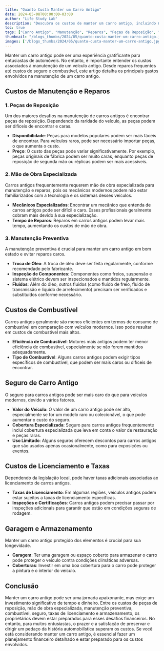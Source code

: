```yaml
---
title: "Quanto Custa Manter um Carro Antigo"
date: 2024-05-08T00:00:00-03:00
author: "Life Study Lab"
description: "Descubra os custos de manter um carro antigo, incluindo manutenção, reparos, combustível, seguro e armazenamento. Saiba como planejar financeiramente para preservar seu veículo clássico."
toc: true
tags: ["Carro Antigo", "Manutenção", "Reparos", "Peças de Reposição", "Combustível", "Seguro", "Licenciamento", "Armazenamento", "Mecânico", "Custo", "Eficiência", "Prevenção", "Restauração", "Garagem", "Veículo Clássico"]
thumbnail: "/blogs_thumbs/2024/05/quanto-custa-manter-um-carro-antigo.jpg"
images: ['/blogs_thumbs/2024/05/quanto-custa-manter-um-carro-antigo.jpg']
---
```


Manter um carro antigo pode ser uma experiência gratificante para entusiastas de automóveis. No entanto, é importante entender os custos associados à manutenção de um veículo antigo. Desde reparos frequentes até custos de seguro e combustível, este artigo detalha os principais gastos envolvidos na manutenção de um carro antigo.

## Custos de Manutenção e Reparos

### 1. Peças de Reposição

Um dos maiores desafios na manutenção de carros antigos é encontrar peças de reposição. Dependendo da raridade do veículo, as peças podem ser difíceis de encontrar e caras.

- **Disponibilidade**: Peças para modelos populares podem ser mais fáceis de encontrar. Para veículos raros, pode ser necessário importar peças, o que aumenta o custo.
- **Preço**: O custo das peças pode variar significativamente. Por exemplo, peças originais de fábrica podem ser muito caras, enquanto peças de reposição de segunda mão ou réplicas podem ser mais acessíveis.

### 2. Mão de Obra Especializada

Carros antigos frequentemente requerem mão de obra especializada para manutenção e reparos, pois os mecânicos modernos podem não estar familiarizados com a tecnologia e os sistemas desses veículos.

- **Mecânicos Especializados**: Encontrar um mecânico que entenda de carros antigos pode ser difícil e caro. Esses profissionais geralmente cobram mais devido à sua especialização.
- **Tempo de Reparos**: Reparos em carros antigos podem levar mais tempo, aumentando os custos de mão de obra.

### 3. Manutenção Preventiva

A manutenção preventiva é crucial para manter um carro antigo em bom estado e evitar reparos caros.

- **Troca de Óleo**: A troca de óleo deve ser feita regularmente, conforme recomendado pelo fabricante.
- **Inspeção de Componentes**: Componentes como freios, suspensão e sistema elétrico devem ser inspecionados e mantidos regularmente.
- **Fluidos**: Além do óleo, outros fluidos (como fluido de freio, fluido de transmissão e líquido de arrefecimento) precisam ser verificados e substituídos conforme necessário.

## Custos de Combustível

Carros antigos geralmente são menos eficientes em termos de consumo de combustível em comparação com veículos modernos. Isso pode resultar em custos de combustível mais altos.

- **Eficiência de Combustível**: Motores mais antigos podem ter menor eficiência de combustível, especialmente se não forem mantidos adequadamente.
- **Tipo de Combustível**: Alguns carros antigos podem exigir tipos específicos de combustível, que podem ser mais caros ou difíceis de encontrar.

## Seguro de Carro Antigo

O seguro para carros antigos pode ser mais caro do que para veículos modernos, devido a vários fatores.

- **Valor do Veículo**: O valor de um carro antigo pode ser alto, especialmente se for um modelo raro ou colecionável, o que pode aumentar o custo do seguro.
- **Cobertura Especializada**: Seguro para carros antigos frequentemente inclui cobertura especializada que leva em conta o valor de restauração e peças raras.
- **Uso Limitado**: Alguns seguros oferecem descontos para carros antigos que são usados apenas ocasionalmente, como para exposições ou eventos.

## Custos de Licenciamento e Taxas

Dependendo da legislação local, pode haver taxas adicionais associadas ao licenciamento de carros antigos.

- **Taxas de Licenciamento**: Em algumas regiões, veículos antigos podem estar sujeitos a taxas de licenciamento específicas.
- **Inspeções e Certificações**: Carros antigos podem precisar passar por inspeções adicionais para garantir que estão em condições seguras de rodagem.

## Garagem e Armazenamento

Manter um carro antigo protegido dos elementos é crucial para sua longevidade.

- **Garagem**: Ter uma garagem ou espaço coberto para armazenar o carro pode proteger o veículo contra condições climáticas adversas.
- **Coberturas**: Investir em uma boa cobertura para o carro pode proteger a pintura e o interior do veículo.

## Conclusão

Manter um carro antigo pode ser uma jornada apaixonante, mas exige um investimento significativo de tempo e dinheiro. Entre os custos de peças de reposição, mão de obra especializada, manutenção preventiva, combustível, seguro, taxas de licenciamento e armazenamento, os proprietários devem estar preparados para esses desafios financeiros. No entanto, para muitos entusiastas, o prazer e a satisfação de preservar e dirigir um pedaço da história automobilística superam os custos. Se você está considerando manter um carro antigo, é essencial fazer um planejamento financeiro detalhado e estar preparado para os custos envolvidos.